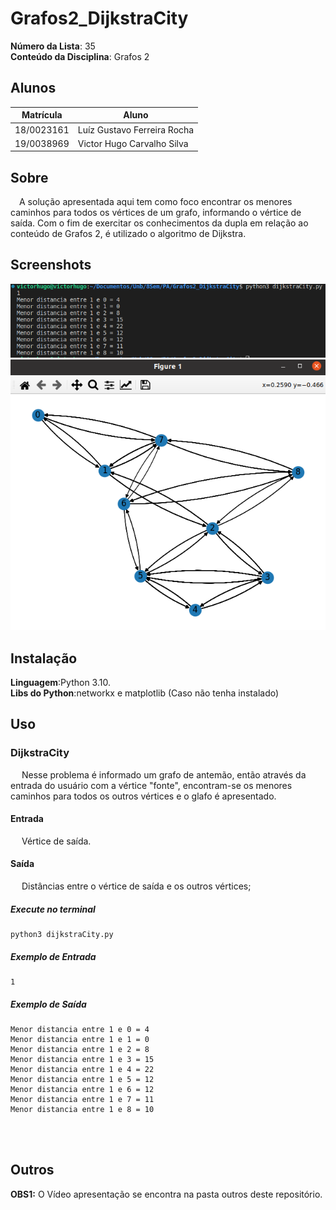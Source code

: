 # Grafos2_DijkstraCity

**Número da Lista**: 35<br>
**Conteúdo da Disciplina**: Grafos 2<br>

## Alunos
|Matrícula | Aluno |
| -- | -- |
| 18/0023161  |  Luíz Gustavo Ferreira Rocha |
| 19/0038969  |  Victor Hugo Carvalho Silva |

## Sobre 
&emsp;A solução apresentada aqui tem como foco encontrar os menores caminhos para todos os vértices de um grafo, informando o vértice de saída. Com o fim de exercitar os conhecimentos da dupla em relação ao conteúdo de Grafos 2, é utilizado o algoritmo de Dijkstra.

## Screenshots

![Rodando a aplicação](screenshots/run.png)
<br>
![Rodando a aplicação](screenshots/grafo.png)


## Instalação 
**Linguagem**:Python 3.10.<br>
**Libs do Python**:networkx e  matplotlib (Caso não tenha instalado)<br>


## Uso
### DijkstraCity

&emsp; Nesse problema é informado um grafo de antemão, então através da entrada do usuário com a vértice "fonte", encontram-se os menores caminhos para todos os outros vértices e o glafo é apresentado.

#### Entrada

&emsp; Vértice de saída.

#### Saída

&emsp; Distâncias entre o vértice de saída e os outros vértices;<br>

##### Execute no terminal
```
python3 dijkstraCity.py 
```
##### Exemplo de Entrada
~~~
1
~~~

##### Exemplo de Saída
~~~
Menor distancia entre 1 e 0 = 4
Menor distancia entre 1 e 1 = 0
Menor distancia entre 1 e 2 = 8
Menor distancia entre 1 e 3 = 15
Menor distancia entre 1 e 4 = 22
Menor distancia entre 1 e 5 = 12
Menor distancia entre 1 e 6 = 12
Menor distancia entre 1 e 7 = 11
Menor distancia entre 1 e 8 = 10
~~~
<br><br>

## Outros

**OBS1:** O Vídeo apresentação se encontra na pasta outros deste repositório.




